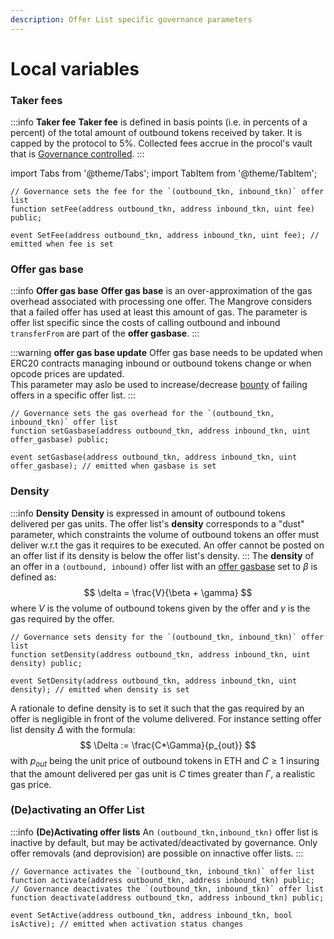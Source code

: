 ```yaml
---
description: Offer List specific governance parameters
---
```


# Local variables

### Taker fees
:::info **Taker fee**
**Taker fee** is defined in basis points (i.e. in percents of a percent) of the total amount of outbound tokens received by taker. 
It is capped by the protocol to 5%. Collected fees accrue in the procol's vault that is [Governance controlled](./global-variables#other-governance-controlled-setters).
:::

import Tabs from '@theme/Tabs';
import TabItem from '@theme/TabItem';

<Tabs>
    <TabItem value="signature" label="Signature" default>

```solidity
// Governance sets the fee for the `(outbound_tkn, inbound_tkn)` offer list
function setFee(address outbound_tkn, address inbound_tkn, uint fee) public;

```

</TabItem>
<TabItem value="events" label="Events">

```solidity
event SetFee(address outbound_tkn, address inbound_tkn, uint fee); // emitted when fee is set
```

</TabItem>
</Tabs>

### Offer gas base
:::info **Offer gas base**
**Offer gas base** is an over-approximation of the gas overhead associated with processing one offer. 
The Mangrove considers that a failed offer has used at least this amount of gas. 
The parameter is offer list specific since the costs of calling outbound and inbound `transferFrom` are part of the **offer gasbase**. 
:::

:::warning **offer gas base update**
Offer gas base needs to be updated when ERC20 contracts managing inbound or outbound tokens change or when opcode prices are updated.  
This parameter may aslo be used to increase/decrease [bounty](../taking-and-making-offers/reactive-offer/offer-provision.md#bounty) of failing offers in a specific offer list. 
:::

<Tabs>
    <TabItem value="signature" label="Signature" default>

```solidity
// Governance sets the gas overhead for the `(outbound_tkn, inbound_tkn)` offer list
function setGasbase(address outbound_tkn, address inbound_tkn, uint offer_gasbase) public;

```

</TabItem>
<TabItem value="events" label="Events">

```solidity
event setGasbase(address outbound_tkn, address inbound_tkn, uint offer_gasbase); // emitted when gasbase is set
```

</TabItem>
</Tabs>

### Density
:::info **Density**
**Density** is expressed in amount of outbound tokens delivered per gas units.
The offer list's **density** corresponds to a "dust" parameter, which constraints the volume of outbound tokens an offer must deliver w.r.t the gas it requires to be executed. 
An offer cannot be posted on an offer list if its density is below the offer list's density.
:::
The **density** of an offer in a `(outbound, inbound)` offer list with an [offer gasbase](./local-variables#offer-gas-base) set to $\beta$ is defined as:
$$
\delta = \frac{V}{\beta + \gamma}
$$
where $V$ is the volume of outbound tokens given by the offer and $\gamma$ is the gas required by the offer.

<Tabs>
<TabItem value="signature" label="Signature" default>

```solidity
// Governance sets density for the `(outbound_tkn, inbound_tkn)` offer list
function setDensity(address outbound_tkn, address inbound_tkn, uint density) public;

```
</TabItem>
<TabItem value="events" label="Events">

```solidity
event SetDensity(address outbound_tkn, address inbound_tkn, uint density); // emitted when density is set
```
</TabItem>
</Tabs>

A rationale to define density is to set it such that the gas required by an offer is negligible in front of the volume delivered. 
For instance setting offer list density $\Delta$ with the formula:
$$
\Delta := \frac{C*\Gamma}{p_{out}}
$$
with $p_{out}$ being the unit price of outbound tokens in ETH and $C\geq 1$ insuring that the amount delivered per gas unit is $C$ times greater than $\Gamma$, a realistic gas price.

### (De)activating an Offer List
:::info **(De)Activating offer lists**
An `(outbound_tkn,inbound_tkn)` offer list is inactive by default, but may be activated/deactivated by governance. Only offer removals (and deprovision) are possible on innactive offer lists.
:::

<Tabs>
<TabItem value="signature" label="Signature" default>

```solidity
// Governance activates the `(outbound_tkn, inbound_tkn)` offer list
function activate(address outbound_tkn, address inbound_tkn) public;
// Governance deactivates the `(outbound_tkn, inbound_tkn)` offer list
function deactivate(address outbound_tkn, address inbound_tkn) public;

```
</TabItem>
<TabItem value="events" label="Events">

```solidity
event SetActive(address outbound_tkn, address inbound_tkn, bool isActive); // emitted when activation status changes
```
</TabItem>
</Tabs>


